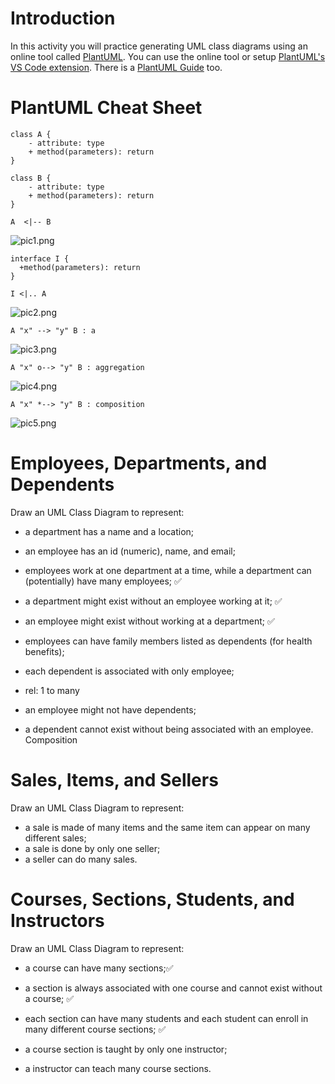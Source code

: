 # Introduction

<!--  -->

In this activity you will practice generating UML class diagrams using an online tool called [PlantUML](https://www.plantuml.com/). You can use the online tool or setup [PlantUML's VS Code extension](https://marketplace.visualstudio.com/). There is a [PlantUML Guide](https://plantuml.com/guide) too.

# PlantUML Cheat Sheet

```
class A {
    - attribute: type
    + method(parameters): return
}

class B {
    - attribute: type
    + method(parameters): return
}

A  <|-- B
```

![pic1.png](pics/pic1.png)

```
interface I {
  +method(parameters): return
}

I <|.. A
```

![pic2.png](pics/pic2.png)

```
A "x" --> "y" B : a
```

![pic3.png](pics/pic3.png)

```
A "x" o--> "y" B : aggregation
```

![pic4.png](pics/pic4.png)

```
A "x" *--> "y" B : composition
```

![pic5.png](pics/pic5.png)

# Employees, Departments, and Dependents

Draw an UML Class Diagram to represent:​

- a department has a name and a location;
- an employee has an id (numeric), name, and email;

- employees work at one department at a time, while a department can (potentially) have many employees​; ✅

- a department might exist without an employee working at it; ✅

- an employee might exist without working at a department; ✅

- employees can have family members listed as dependents (for health benefits)​;
- each dependent is associated with only employee;

- rel: 1 to many

- an employee might not have dependents;

- a dependent cannot exist without being associated with an employee. Composition

# Sales, Items, and Sellers

Draw an UML Class Diagram to represent:​

- a sale is made of many items and the same item can appear on many different sales​;
- a sale is done by only one seller;
- a seller can do many sales​.

# Courses, Sections, Students, and Instructors

Draw an UML Class Diagram to represent:​

- a course can have many sections​;✅

- a section is always associated with one course and cannot exist without a course; ✅

- each section can have many students and each student can enroll in many different course sections​; ✅

- a course section is taught by only one instructor​;

- a instructor can teach many course sections.
